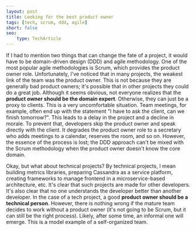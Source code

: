 ```yaml
---
layout: post
title: Looking for the best product owner
tags: [tech, scrum, ddd, agile]
short: false
seo:
    type: TechArticle
---
```


If I had to mention two things that can change the fate of a project, it would have to be domain-driven design (DDD) and agile methodology.
One of the most popular agile methodologies is Scrum, which provides the product owner role.
Unfortunately, I've noticed that in many projects, the weakest link of the team was the product owner.
This is not because they are generally bad product owners; it's possible that in other projects they could do a great job.
Although it seems obvious, not everyone realizes that the **product owner should be the domain expert**.
Otherwise, they can just be a proxy to clients.
This is a very uncomfortable situation.
Team meetings, for example, often end up with the statement "I have to ask the client, can we finish tomorrow?".
This leads to a delay in the project and a decline in morale.
To prevent that, developers skip the product owner and speak directly with the client.
It degrades the product owner role to a secretary who adds meetings to a calendar, reserves the room, and so on.
However, the essence of the process is lost; the DDD approach can't be mixed with the Scrum methodology when the product owner doesn't know the core domain.

Okay, but what about technical projects?
By technical projects, I mean building metrics libraries, preparing Cassandra as a service platform, creating frameworks to manage frontend in a microservice-based architecture, etc.
It's clear that such projects are made for other developers.
It's also clear that no one understands the developer better than another developer.
In the case of a tech project, a good **product owner should be a technical person**.
However, there is nothing wrong if the mature team decides to work without a product owner (it's not going to be Scrum, but it can still be the right process).
Likely, after some time, an informal one will emerge.
This is a model example of a self-organized team.
